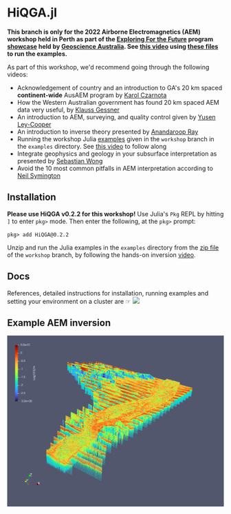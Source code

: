 # HiQGA.jl


**This branch is only for the 2022 Airborne Electromagnetics (AEM) workshop held in Perth as part of the [Exploring For the Future](https://www.eftf.ga.gov.au/) program [showcase](https://www.eftf.ga.gov.au/news/2022-showcase) held by [Geoscience Australia](https://www.ga.gov.au). See [this video](https://youtu.be/edgzr8vpCKY) using [these files](https://github.com/GeoscienceAustralia/HiQGA.jl/archive/refs/heads/workshop.zip) to run the examples.**

As part of this workshop, we'd recommend going through the following videos:
- Acknowledgement of country and an introduction to GA's 20 km spaced **continent-wide** AusAEM program by [Karol Czarnota](https://youtu.be/pzJJf8RIipA)
- How the Western Australian government has found 20 km spaced AEM data very useful, by [Klauss Gessner](https://youtu.be/27YXK6RDkT0)
- An introduction to AEM, surveying, and quality control given by [Yusen Ley-Cooper](https://youtu.be/KJxowEmCvHM)
- An introduction to inverse theory presented by [Anandaroop Ray](https://youtu.be/P2NhmWPQICQ)
- Running the workshop Julia [examples](https://github.com/GeoscienceAustralia/HiQGA.jl/archive/refs/heads/workshop.zip) given in the `workshop` branch in the `examples` directory. See [this video](https://youtu.be/edgzr8vpCKY) to follow along
- Integrate geophysics and geology in your subsurface interpretation as presented by [Sebastian Wong](https://youtu.be/nsZ8IetMyew)
- Avoid the 10 most common pitfalls in AEM interpretation according to [Neil Symington](https://youtu.be/Of_-p6NIkJM) 


## Installation
**Please use HiQGA v0.2.2 for this workshop!** Use Julia's `Pkg` REPL by hitting `]` to enter `pkg>` mode. Then enter the following, at the `pkg>` prompt:
```
pkg> add HiQGA@0.2.2
```

Unzip and run the Julia examples in the `examples` directory from the [zip file](https://github.com/GeoscienceAustralia/HiQGA.jl/archive/refs/heads/workshop.zip) of the `workshop` branch, by following the hands-on inversion [video](https://youtu.be/edg).

## Docs
References, detailed instructions for installation, running examples and setting your environment on a cluster are ☞ [<img src="https://img.shields.io/badge/docs-stable-steelblue.svg">](https://geoscienceaustralia.github.io/HiQGA.jl/)

## Example AEM inversion
![](./aem.png)
